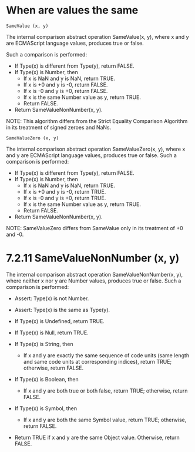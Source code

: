 # When are values the same


`SameValue (x, y)`

The internal comparison abstract operation SameValue(x, y), where x and y are 
ECMAScript language values, produces true or false.

Such a comparison is performed:

* If Type(x) is different from Type(y), return FALSE.
* If Type(x) is Number, then
  * If x is NaN and y is NaN, return TRUE.
  * If x is +0 and y is -0, return FALSE.
  * If x is -0 and y is +0, return FALSE.
  * If x is the same Number value as y, return TRUE.
  * Return FALSE.
* Return SameValueNonNumber(x, y). 

NOTE: This algorithm differs from the Strict Equality Comparison
Algorithm in its treatment of signed zeroes and NaNs.


`SameValueZero (x, y)`

The internal comparison abstract operation SameValueZero(x, y), where x and y are 
ECMAScript language values, produces true or false. Such a comparison is performed:

* If Type(x) is different from Type(y), return FALSE.
* If Type(x) is Number, then
  * If x is NaN and y is NaN, return TRUE.
  * If x is +0 and y is -0, return TRUE.
  * If x is -0 and y is +0, return TRUE.
  * If x is the same Number value as y, return TRUE.
  * Return FALSE.
* Return SameValueNonNumber(x, y). 

NOTE: SameValueZero differs from SameValue only in its treatment of +0 and -0.


7.2.11 SameValueNonNumber (x, y)
================================

The internal comparison abstract operation SameValueNonNumber(x, y), where neither 
x nor y are Number values, produces true or false. Such a comparison is performed:

* Assert: Type(x) is not Number.
* Assert: Type(x) is the same as Type(y).

* If Type(x) is Undefined, return TRUE.
* If Type(x) is Null, return TRUE.

* If Type(x) is String, then
  * If x and y are exactly the same sequence of code units (same length and same 
    code units at corresponding indices), return TRUE; otherwise, return FALSE.
    
* If Type(x) is Boolean, then
  * If x and y are both true or both false, return TRUE; otherwise, return FALSE.
  
* If Type(x) is Symbol, then
  * If x and y are both the same Symbol value, return TRUE; otherwise, return FALSE.
  
* Return TRUE if x and y are the same Object value. Otherwise, return FALSE. 


